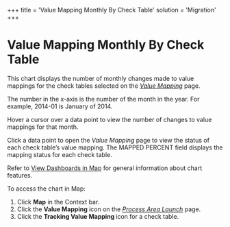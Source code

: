 +++
title = 'Value Mapping Monthly By Check Table'
solution = 'Migration'
+++

# Value Mapping Monthly By Check Table

This chart displays the number of monthly changes made to value mappings
for the check tables selected on the *[Value
Mapping](../Page_Desc/Value_Mapping)* page.

The number in the x-axis is the number of the month in the year. For
example, 2014-01 is January of 2014.

Hover a cursor over a data point to view the number of changes to value
mappings for that month.

Click a data point to open the *Value Mapping* page to view the status
of each check table’s value mapping. The MAPPED PERCENT field displays
the mapping status for each check table.

Refer to [View Dashboards in Map](View_Dashboards_in_Map) for
general information about chart features.

To access the chart in Map:

1.  Click <span style="font-weight: bold;">Map</span> in the Context
    bar.
2.  Click the <span style="font-weight: bold;">Value Mapping</span> icon
    on the *[Process Area
    Launch](../Page_Desc/Process_Area_Launch_map)* page.
3.  Click the <span style="font-weight: bold;">Tracking Value Mapping
    </span>icon for a check table.
